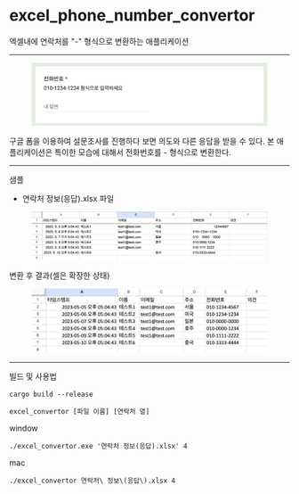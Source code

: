 # excel_phone_number_convertor

엑셀내에 연락처를 "-" 형식으로 변환하는 애플리케이션

---
<figure>
    <img src="./picture/excel_input.png">
</figure>
구글 폼을 이용하여 설문조사를 진행하다 보면 의도와 다른 응답을 받을 수 있다.
본 애플리케이션은 특이한 모습에 대해서 전화번호를 - 형식으로 변환한다.

--- 
샘플 
- 연락처 정보(응답).xlsx 파일
<figure>
    <img src="./picture/before.png">
</figure>

변환 후 결과(셀은 확장한 상태)
<figure>
    <img src="./picture/after.png">
</figure>

---
빌드 및 사용법

``` 
cargo build --release
```

```
excel_convertor [파일 이름] [연락처 열]
```

window
```
./excel_convertor.exe '연락처 정보(응답).xlsx' 4
```

mac
```
./excel_convertor 연락처\ 정보\(응답\).xlsx 4
```
